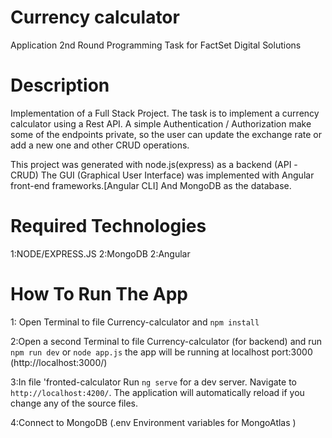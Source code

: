 # Currency calculator
Application
2nd Round Programming Task for FactSet Digital Solutions

# Description
Implementation of a Full Stack Project.
The task is to implement a currency calculator using a Rest API.
A simple Authentication / Authorization make some of the endpoints private, so the user can  update the exchange rate  or add a new one and other CRUD operations.

This project was generated with node.js(express) as a backend (API -CRUD)
The GUI (Graphical User Interface) was implemented with Angular front-end frameworks.[Angular CLI] 
And MongoDB as the database.

# Required Technologies
1:NODE/EXPRESS.JS 
2:MongoDB 
2:Angular 

# How To Run The App
1: Open Terminal  to file Currency-calculator and `npm install`

2:Open a second Terminal  to file Currency-calculator (for backend) and run `npm run dev` or `node app.js` 
the app will be running at localhost port:3000 (http://localhost:3000/)

3:In file 'fronted-calculator Run `ng serve` for a dev server. Navigate to `http://localhost:4200/`. The application will automatically reload if you change any of the source files.

4:Connect to MongoDB (.env Environment variables for MongoAtlas )

